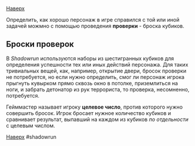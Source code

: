 [Наверх](Shadowrun)

Определить, как хорошо персонаж в игре справился с той или иной задачей можмно с помощью проведения **проверки** - броска кубиков.

## Броски проверок
В *Shadowrun* используются наборы из шестигранных кубиков для определения успешности тех или иных действий персонажа. Для таких тривиальных вещей, как, например, открытие двери, бросок проверки не потребуется, но если нужно определить, смог ли персонаж игрока прыгнуть кувырком прямо сквозь окно в потолке, приземлиться на ноги, и забрать детонатор из рук террориста, то проверка, несомненно, потребуется.

Гейммастер называет игроку **целевое число**, против которого нужно совершить бросок. Игрок бросает нужное количество кубиков и сравнивает результат, выпавший на каждом из кубиков *по отдельности* с целевым числом. 


[Наверх](Shadowrun)
#shadowrun